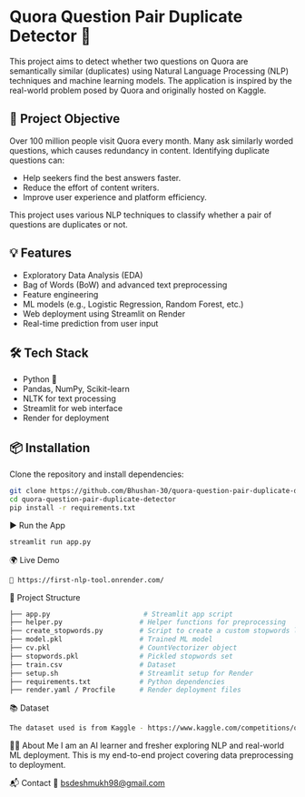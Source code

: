 # Quora Question Pair Duplicate Detector 🧠

This project aims to detect whether two questions on Quora are semantically similar (duplicates) using Natural Language Processing (NLP) techniques and machine learning models. The application is inspired by the real-world problem posed by Quora and originally hosted on Kaggle.

## 🚀 Project Objective

Over 100 million people visit Quora every month. Many ask similarly worded questions, which causes redundancy in content. Identifying duplicate questions can:
- Help seekers find the best answers faster.
- Reduce the effort of content writers.
- Improve user experience and platform efficiency.

This project uses various NLP techniques to classify whether a pair of questions are duplicates or not.

## 💡 Features

- Exploratory Data Analysis (EDA)
- Bag of Words (BoW) and advanced text preprocessing
- Feature engineering
- ML models (e.g., Logistic Regression, Random Forest, etc.)
- Web deployment using Streamlit on Render
- Real-time prediction from user input

## 🛠️ Tech Stack

- Python 🐍
- Pandas, NumPy, Scikit-learn
- NLTK for text processing
- Streamlit for web interface
- Render for deployment

## 📦 Installation

Clone the repository and install dependencies:

```bash
git clone https://github.com/Bhushan-30/quora-question-pair-duplicate-detector
cd quora-question-pair-duplicate-detector
pip install -r requirements.txt
```
▶️ Run the App
```bash
streamlit run app.py
```

🌍 Live Demo
```bash
🔗 https://first-nlp-tool.onrender.com/
```

📁 Project Structure
```bash
├── app.py                       # Streamlit app script
├── helper.py                   # Helper functions for preprocessing
├── create_stopwords.py         # Script to create a custom stopwords list
├── model.pkl                   # Trained ML model
├── cv.pkl                      # CountVectorizer object
├── stopwords.pkl               # Pickled stopwords set
├── train.csv                   # Dataset
├── setup.sh                    # Streamlit setup for Render
├── requirements.txt            # Python dependencies
├── render.yaml / Procfile      # Render deployment files
```

📚 Dataset
```bash
The dataset used is from Kaggle - https://www.kaggle.com/competitions/quora-question-pairs/data?select=train.csv.zip
```

🙋‍♀️ About Me
I am an AI learner and fresher exploring NLP and real-world ML deployment.
This is my end-to-end project covering data preprocessing to deployment.

📬 Contact
📧 bsdeshmukh98@gmail.com
